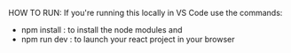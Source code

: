 HOW TO RUN: 
If you're running this locally in VS Code use the commands:
- npm install : to install the node modules and
- npm run dev : to launch your react project in your browser